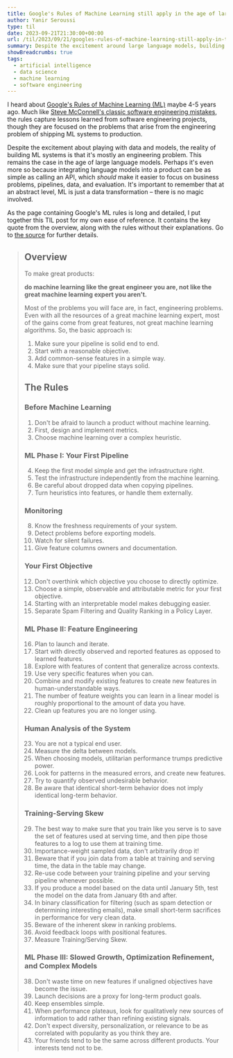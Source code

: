 ```yaml
---
title: Google's Rules of Machine Learning still apply in the age of large language models
author: Yanir Seroussi
type: til
date: 2023-09-21T21:30:00+00:00
url: /til/2023/09/21/googles-rules-of-machine-learning-still-apply-in-the-age-of-large-language-models/
summary: Despite the excitement around large language models, building with machine learning remains an engineering problem with established best practices.
showBreadcrumbs: true
tags:
  - artificial intelligence
  - data science
  - machine learning
  - software engineering 
---
```


I heard about [Google's Rules of Machine Learning (ML)](https://developers.google.com/machine-learning/guides/rules-of-ml) maybe 4-5 years ago. Much like [Steve McConnell's classic software engineering mistakes](https://yanirseroussi.com/2023/06/30/was-data-science-a-failure-mode-of-software-engineering/), the rules capture lessons learned from software engineering projects, though they are focused on the problems that arise from the engineering problem of shipping ML systems to production.

Despite the excitement about playing with data and models, the reality of building ML systems is that it's mostly an engineering problem. This remains the case in the age of large language models. Perhaps it's even more so because integrating language models into a product can be as simple as calling an API, which _should_ make it easier to focus on business problems, pipelines, data, and evaluation. It's important to remember that at an abstract level, ML is just a data transformation &ndash; there is no magic involved.

As the page containing Google's ML rules is long and detailed, I put together this TIL post for my own ease of reference. It contains the key quote from the overview, along with the rules without their explanations. Go to [the source](https://developers.google.com/machine-learning/guides/rules-of-ml) for further details.

<blockquote>

## Overview

To make great products:

**do machine learning like the great engineer you are, not like the great machine learning expert you aren't.**

Most of the problems you will face are, in fact, engineering problems. Even with all the resources of a great machine learning expert, most of the gains come from great features, not great machine learning algorithms. So, the basic approach is:

1. Make sure your pipeline is solid end to end.
2. Start with a reasonable objective.
3. Add common-sense features in a simple way.
4. Make sure that your pipeline stays solid.

## The Rules

### Before Machine Learning

1. Don't be afraid to launch a product without machine learning.
2. First, design and implement metrics.
3. Choose machine learning over a complex heuristic.

### ML Phase I: Your First Pipeline

4. Keep the first model simple and get the infrastructure right.
5. Test the infrastructure independently from the machine learning.
6. Be careful about dropped data when copying pipelines.
7. Turn heuristics into features, or handle them externally.

### Monitoring

8. Know the freshness requirements of your system.
9. Detect problems before exporting models.
10. Watch for silent failures.
11. Give feature columns owners and documentation.

### Your First Objective

12. Don't overthink which objective you choose to directly optimize.
13. Choose a simple, observable and attributable metric for your first objective.
14. Starting with an interpretable model makes debugging easier.
15. Separate Spam Filtering and Quality Ranking in a Policy Layer.

### ML Phase II: Feature Engineering

16. Plan to launch and iterate.
17. Start with directly observed and reported features as opposed to learned features.
18. Explore with features of content that generalize across contexts.
19. Use very specific features when you can.
20. Combine and modify existing features to create new features in human­-understandable ways.
21. The number of feature weights you can learn in a linear model is roughly proportional to the amount of data you have.
22. Clean up features you are no longer using.

### Human Analysis of the System

23. You are not a typical end user.
24. Measure the delta between models.
25. When choosing models, utilitarian performance trumps predictive power.
26. Look for patterns in the measured errors, and create new features.
27. Try to quantify observed undesirable behavior.
28. Be aware that identical short-term behavior does not imply identical long-term behavior.

### Training-Serving Skew

29. The best way to make sure that you train like you serve is to save the set of features used at serving time, and then pipe those features to a log to use them at training time.
30. Importance-weight sampled data, don't arbitrarily drop it!
31. Beware that if you join data from a table at training and serving time, the data in the table may change.
32. Re-use code between your training pipeline and your serving pipeline whenever possible.
33. If you produce a model based on the data until January 5th, test the model on the data from January 6th and after.
34. In binary classification for filtering (such as spam detection or determining interesting emails), make small short-term sacrifices in performance for very clean data.
35. Beware of the inherent skew in ranking problems.
36. Avoid feedback loops with positional features.
37. Measure Training/Serving Skew.

### ML Phase III: Slowed Growth, Optimization Refinement, and Complex Models

38. Don't waste time on new features if unaligned objectives have become the issue.
39. Launch decisions are a proxy for long-term product goals.
40. Keep ensembles simple.
41. When performance plateaus, look for qualitatively new sources of information to add rather than refining existing signals.
42. Don't expect diversity, personalization, or relevance to be as correlated with popularity as you think they are.
43. Your friends tend to be the same across different products. Your interests tend not to be.

</blockquote>
